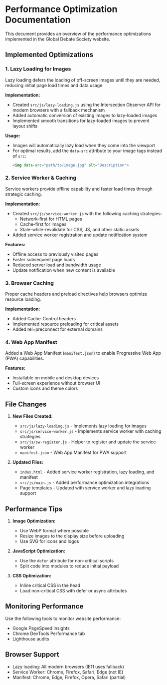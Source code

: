 # Performance Optimization Documentation

This document provides an overview of the performance optimizations implemented in the Global Debate Society website.

## Implemented Optimizations

### 1. Lazy Loading for Images

Lazy loading defers the loading of off-screen images until they are needed, reducing initial page load times and data usage.

**Implementation:**
- Created `src/js/lazy-loading.js` using the Intersection Observer API for modern browsers with a fallback mechanism
- Added automatic conversion of existing images to lazy-loaded images
- Implemented smooth transitions for lazy-loaded images to prevent layout shifts

**Usage:**
- Images will automatically lazy load when they come into the viewport
- For optimal results, add the `data-src` attribute to your image tags instead of `src`:
  ```html
  <img data-src="path/to/image.jpg" alt="Description">
  ```

### 2. Service Worker & Caching

Service workers provide offline capability and faster load times through strategic caching.

**Implementation:**
- Created `src/js/service-worker.js` with the following caching strategies:
  - Network-first for HTML pages
  - Cache-first for images
  - Stale-while-revalidate for CSS, JS, and other static assets
- Added service worker registration and update notification system

**Features:**
- Offline access to previously visited pages
- Faster subsequent page loads
- Reduced server load and bandwidth usage
- Update notification when new content is available

### 3. Browser Caching

Proper cache headers and preload directives help browsers optimize resource loading.

**Implementation:**
- Added Cache-Control headers
- Implemented resource preloading for critical assets
- Added rel=preconnect for external domains

### 4. Web App Manifest

Added a Web App Manifest (`manifest.json`) to enable Progressive Web App (PWA) capabilities.

**Features:**
- Installable on mobile and desktop devices
- Full-screen experience without browser UI
- Custom icons and theme colors

## File Changes

1. **New Files Created:**
   - `src/js/lazy-loading.js` - Implements lazy loading for images
   - `src/js/service-worker.js` - Implements service worker with caching strategies
   - `src/js/sw-register.js` - Helper to register and update the service worker
   - `manifest.json` - Web App Manifest for PWA support

2. **Updated Files:**
   - `index.html` - Added service worker registration, lazy loading, and manifest
   - `src/js/main.js` - Added performance optimization integrations
   - Page templates - Updated with service worker and lazy loading support

## Performance Tips

1. **Image Optimization:**
   - Use WebP format where possible
   - Resize images to the display size before uploading
   - Use SVG for icons and logos

2. **JavaScript Optimization:**
   - Use the `defer` attribute for non-critical scripts
   - Split code into modules to reduce initial payload

3. **CSS Optimization:**
   - Inline critical CSS in the head
   - Load non-critical CSS with defer or async attributes

## Monitoring Performance

Use the following tools to monitor website performance:
- Google PageSpeed Insights
- Chrome DevTools Performance tab
- Lighthouse audits

## Browser Support

- Lazy loading: All modern browsers (IE11 uses fallback)
- Service Worker: Chrome, Firefox, Safari, Edge (not IE)
- Manifest: Chrome, Edge, Firefox, Opera, Safari (partial) 